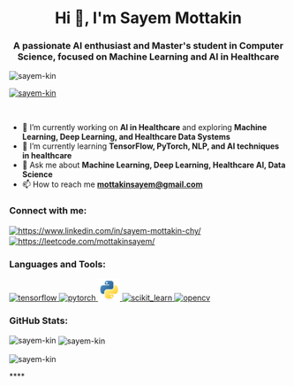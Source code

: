 <h1 align="center">Hi 👋, I'm Sayem Mottakin</h1>
<h3 align="center">A passionate AI enthusiast and Master's student in Computer Science, focused on Machine Learning and AI in Healthcare</h3>

<p align="left"> <img src="https://komarev.com/ghpvc/?username=sayem-kin&label=Profile%20views&color=0e75b6&style=flat" alt="sayem-kin" /> </p>

<p align="left"> <a href="https://github.com/ryo-ma/github-profile-trophy"><img src="https://github-profile-trophy.vercel.app/?username=sayem-kin" alt="sayem-kin" /></a> </p>

<p align="left"> <a href="https://twitter.com/" target="blank"><img src="https://img.shields.io/twitter/follow/?logo=twitter&style=for-the-badge" alt="" /></a> </p>

- 🔭 I’m currently working on **AI in Healthcare** and exploring **Machine Learning, Deep Learning, and Healthcare Data Systems**
- 🌱 I’m currently learning **TensorFlow, PyTorch, NLP, and AI techniques in healthcare**
- 💬 Ask me about **Machine Learning, Deep Learning, Healthcare AI, Data Science**
- 📫 How to reach me **mottakinsayem@gmail.com**

<h3 align="left">Connect with me:</h3>
<p align="left">
<a href="https://linkedin.com/in/sayem-mottakin-chy/" target="blank"><img align="center" src="https://raw.githubusercontent.com/rahuldkjain/github-profile-readme-generator/master/src/images/icons/Social/linked-in-alt.svg" alt="https://www.linkedin.com/in/sayem-mottakin-chy/" height="30" width="40" /></a>
<a href="https://www.leetcode.com/mottakinsayem/" target="blank"><img align="center" src="https://raw.githubusercontent.com/rahuldkjain/github-profile-readme-generator/master/src/images/icons/Social/leet-code.svg" alt="https://leetcode.com/mottakinsayem/" height="30" width="40" /></a>
</p>

<h3 align="left">Languages and Tools:</h3>
<p align="left">
    <!-- Existing tools you are familiar with -->
    <a href="https://www.tensorflow.org" target="_blank" rel="noreferrer"> <img src="https://www.vectorlogo.zone/logos/tensorflow/tensorflow-icon.svg" alt="tensorflow" width="40" height="40"/> </a> 
    <a href="https://pytorch.org" target="_blank" rel="noreferrer"> <img src="https://upload.wikimedia.org/wikipedia/commons/1/1c/PyTorch_logo.png" alt="pytorch" width="40" height="40"/> </a> 
    <a href="https://www.python.org" target="_blank" rel="noreferrer"> <img src="https://raw.githubusercontent.com/devicons/devicon/master/icons/python/python-original.svg" alt="python" width="40" height="40"/> </a> 
    <a href="https://scikit-learn.org/" target="_blank" rel="noreferrer"> <img src="https://upload.wikimedia.org/wikipedia/commons/0/05/Scikit_learn_logo_small.svg" alt="scikit_learn" width="40" height="40"/> </a> 
    <a href="https://opencv.org/" target="_blank" rel="noreferrer"> <img src="https://www.vectorlogo.zone/logos/opencv/opencv-icon.svg" alt="opencv" width="40" height="40"/> </a>
</p>

<h3 align="left">GitHub Stats:</h3>
<p><img align="left" src="https://github-readme-stats.vercel.app/api/top-langs?username=sayem-kin&show_icons=true&locale=en&layout=compact" alt="sayem-kin" /></p>

<p>&nbsp;<img align="center" src="https://github-readme-stats.vercel.app/api?username=sayem-kin&show_icons=true&locale=en" alt="sayem-kin" /></p>

<p><img align="center" src="https://github-readme-streak-stats.herokuapp.com/?user=sayem-kin&" alt="sayem-kin" /></p>
****

